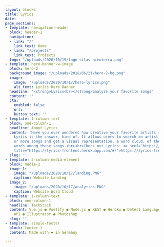 ```yaml
---
layout: blocks
title: Lyrics
date: 
page_sections:
- template: navigation-header
  block: header-1
  navigation:
  - link: "/"
    link_text: Home
  - link: "/projects"
    link_text: Projects
  logo: "/uploads/2020/10/19/logo-silas-niewierra.png"
- template: hero-banner-w-image
  block: hero-2
  background_image: "/uploads/2018/06/21/hero-2-bg.png"
  image:
    image: "/uploads/2020/10/17/hero-lyrics.png"
    alt_text: Lyrics Hero Banner
  headline: "<strong>Lyrics<br></strong>analyze your favorite songs"
  content: ''
  cta:
    enabled: false
    url: ''
    button_text: ''
- template: 1-column-text
  block: one-column-1
  headline: About Lyrics
  content: 'Have you ever wondered how creative your favorite artists really are?
    Lyrics is the answer, kind of. It allows users to search an artist, select one
    or more songs and get a visual representation, a word cloud, of the most common
    words among these songs.<br><br>Check out Lyrics: <a href="https://lyrics-frontend.herokuapp.com/#/"
    title="https://lyrics-frontend.herokuapp.com/#/">https://lyrics-frontend.herokuapp.com/#/</a>'
  slug: ''
- template: 2-column-media-element
  block: media-2
  image_1:
    image: "/uploads/2020/10/17/landing.PNG"
    caption: Website Landing
  image_2:
    image: "/uploads/2020/10/17/analytics.PNG"
    caption: Website Word Cloud
- template: 1-column-text
  block: one-column-1
  headline: TechStack
  content: Vue.js ● Vuetify ● Node.js ● REST ● Heroku ● Detect Language API ● Musixmatch
    API ● Illustrator ● Photoshop
  slug: ''
- template: simple-footer
  block: footer-1
  content: Made with ❤︎ in Germany

---
```

